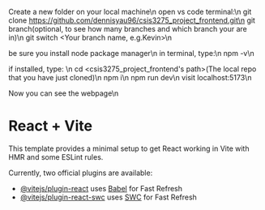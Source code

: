 Create a new folder on your local machine\n
open vs code terminal:\n
git clone https://github.com/dennisyau96/csis3275_project_frontend.git\n
git branch(optional, to see how many branches and which branch your are in)\n
git switch <Your branch name, e.g.Kevin>\n

be sure you install node package manager\n
in terminal, type:\n
npm -v\n

if installed, type: \n
cd <csis3275_project_frontend's path>(The local repo that you have just cloned)\n
npm i\n
npm run dev\n
visit localhost:5173\n

Now you can see the webpage\n










# React + Vite

This template provides a minimal setup to get React working in Vite with HMR and some ESLint rules.

Currently, two official plugins are available:

- [@vitejs/plugin-react](https://github.com/vitejs/vite-plugin-react/blob/main/packages/plugin-react/README.md) uses [Babel](https://babeljs.io/) for Fast Refresh
- [@vitejs/plugin-react-swc](https://github.com/vitejs/vite-plugin-react-swc) uses [SWC](https://swc.rs/) for Fast Refresh
